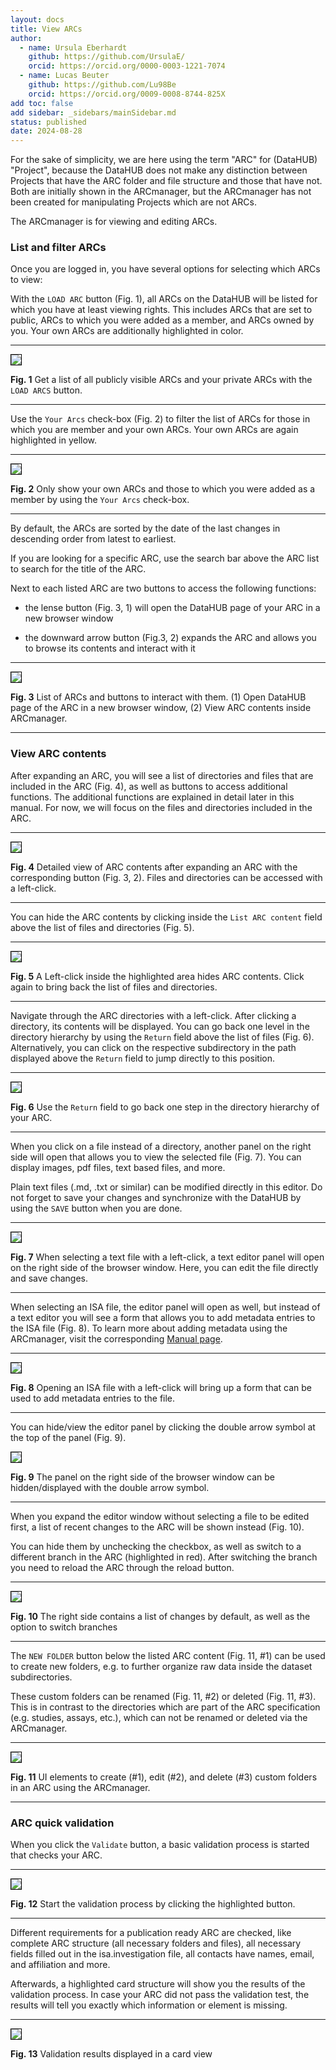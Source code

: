 ```yaml
---
layout: docs
title: View ARCs
author:
  - name: Ursula Eberhardt
    github: https://github.com/UrsulaE/
    orcid: https://orcid.org/0000-0003-1221-7074
  - name: Lucas Beuter
    github: https://github.com/Lu98Be
    orcid: https://orcid.org/0009-0008-8744-825X
add toc: false
add sidebar: _sidebars/mainSidebar.md
status: published
date: 2024-08-28
---
```


For the sake of simplicity, we are here using the term "ARC" for (DataHUB) "Project", because the DataHUB does not make any distinction between Projects that have the ARC folder and file structure and those that have not. Both are initially shown in the ARCmanager, but the ARCmanager has not been created for manipulating Projects which are not ARCs.

The ARCmanager is for viewing and editing ARCs.

### List and filter ARCs

Once you are logged in, you have several options for selecting which ARCs to view:

With the `LOAD ARC` button (Fig. 1), all ARCs on the DataHUB will be listed for which you have at least viewing rights. This includes ARCs that are set to public, ARCs to which you were added as a member, and ARCs owned by you. Your own ARCs are additionally highlighted in color.

---

<img src="../img/ARCmanager_view_1b.png" style="border: 1px solid  black;" />

**Fig. 1** Get a list of all publicly visible ARCs and your private ARCs with the `LOAD ARCS` button.

---

Use the `Your Arcs` check-box (Fig. 2) to filter the list of ARCs for those in which you are member and your own ARCs. Your own ARCs are again highlighted in yellow.

---

<img src="../img/ARCmanager_view_2.png" style="border: 1px solid  black;" />

**Fig. 2** Only show your own ARCs and those to which you were added as a member by using the `Your Arcs` check-box.

---

By default, the ARCs are sorted by the date of the last changes in descending order from latest to earliest.

If you are looking for a specific ARC, use the search bar above the ARC list to search for the title of the ARC.

Next to each listed ARC are two buttons to access the following functions:

- the lense button (Fig. 3, 1) will open the DataHUB page of your ARC in a new browser window

- the downward arrow button (Fig.3, 2) expands the ARC and allows you to browse its contents and interact with it

---

<img src="../img/ARCmanager_view_3.png" style="border: 1px solid  black;" />

**Fig. 3** List of ARCs and buttons to interact with them. (1) Open DataHUB page of the ARC in a new browser window, (2) View ARC contents inside ARCmanager.

---

### View ARC contents

After expanding an ARC, you will see a list of directories and files that are included in the ARC (Fig. 4), as well as buttons to access additional functions. The additional functions are explained in detail later in this manual. For now, we will focus on the files and directories included in the ARC.

---

<img src="../img/ARCmanager_view_4.png" style="border: 1px solid  black;" />

**Fig. 4** Detailed view of ARC contents after expanding an ARC with the corresponding button (Fig. 3, 2). Files and directories can be accessed with a left-click.

---

You can hide the ARC contents by clicking inside the `List ARC content` field above the list of files and directories (Fig. 5).

---

<img src="../img/ARCmanager_view_5.png" style="border: 1px solid  black;" />

**Fig. 5** A Left-click inside the highlighted area hides ARC contents. Click again to bring back the list of files and directories.

---

Navigate through the ARC directories with a left-click. After clicking a directory, its contents will be displayed. You can go back one level in the directory hierarchy by using the `Return` field above the list of files (Fig. 6). Alternatively, you can click on the respective subdirectory in the path displayed above the `Return` field to jump directly to this position.

---

<img src="../img/ARCmanager_view_8.png" style="border: 1px solid  black;" />

**Fig. 6** Use the `Return` field to go back one step in the directory hierarchy of your ARC.

---

When you click on a file instead of a directory, another panel on the right side will open that allows you to view the selected file (Fig. 7). You can display images, pdf files, text based files, and more.

Plain text files (.md, .txt or similar) can be modified directly in this editor. Do not forget to save your changes and synchronize with the DataHUB by using the `SAVE` button when you are done.

---

<img src="../img/ARCmanager_view_6a.png" style="border: 1px solid  black;" />

**Fig. 7** When selecting a text file with a left-click, a text editor panel will open on the right side of the browser window. Here, you can edit the file directly and save changes.

---

When selecting an ISA file, the editor panel will open as well, but instead of a text editor you will see a form that allows you to add metadata entries to the ISA file (Fig. 8). To learn more about adding metadata using the ARCmanager, visit the corresponding [Manual page](./06_adding_metadata.html).

---

<img src="../img/ARCmanager_view_7.png" style="border: 1px solid  black;" />

**Fig. 8** Opening an ISA file with a left-click will bring up a form that can be used to add metadata entries to the file.

---

You can hide/view the editor panel by clicking the double arrow symbol at the top of the panel (Fig. 9).

<img src="../img/ARCmanager_view_7b.png" style="border: 1px solid  black;" />

**Fig. 9** The panel on the right side of the browser window can be hidden/displayed with the double arrow symbol.

---

When you expand the editor window without selecting a file to be edited first, a list of recent changes to the ARC will be shown instead (Fig. 10).

You can hide them by unchecking the checkbox, as well as switch to a different branch in the ARC (highlighted in red).
After switching the branch you need to reload the ARC through the reload button.

---

<img src="../img/ARCmanager_view_9.png" style="border: 1px solid  black;" />

**Fig. 10** The right side contains a list of changes by default, as well as the option to switch branches

---

The `NEW FOLDER` button below the listed ARC content (Fig. 11, #1) can be used to create new folders, e.g. to further organize raw data inside the dataset subdirectories. 

These custom folders can be renamed (Fig. 11, #2) or deleted (Fig. 11, #3). This is in contrast to the directories which are part of the ARC specification (e.g. studies, assays, etc.), which can not be renamed or deleted via the ARCmanager.

---

<img src="../img/ARCmanager_view_12.png" style="border: 1px solid  black;" />

**Fig. 11** UI elements to create (#1), edit (#2), and delete (#3) custom folders in an ARC using the ARCmanager.

---

### ARC quick validation

When you click the `Validate` button, a basic validation process is started that checks your ARC.

---

<img src="../img/ARCmanager_view_10.png" style="border: 1px solid  black;" />

**Fig. 12** Start the validation process by clicking the highlighted button.

---

Different requirements for a publication ready ARC are checked, like complete ARC structure (all necessary folders and files), all necessary fields filled out in the isa.investigation file, all contacts have names, email, and affiliation and more.

Afterwards, a highlighted card structure will show you the results of the validation process. In case your ARC did not pass the validation test, the results will tell you exactly which information or element is missing.

---

<img src="../img/ARCmanager_view_10b.png" style="border: 1px solid  black;" />

**Fig. 13** Validation results displayed in a card view
